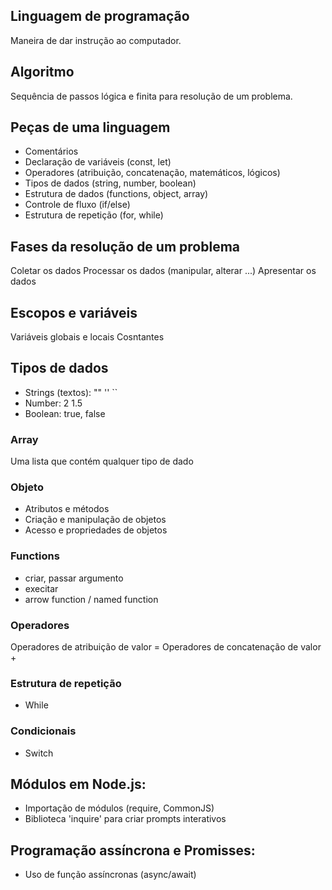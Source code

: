 ## Linguagem de programação

Maneira de dar instrução ao computador.

## Algoritmo

Sequência de passos lógica e finita para resolução de um problema.

## Peças de uma linguagem

- Comentários
- Declaração de variáveis (const, let)
- Operadores (atribuição, concatenação, matemáticos, lógicos)
- Tipos de dados (string, number, boolean)
- Estrutura de dados (functions, object, array)
- Controle de fluxo (if/else)
- Estrutura de repetição (for, while)

## Fases da resolução de um problema

Coletar os dados
Processar os dados (manipular, alterar ...)
Apresentar os dados

## Escopos e variáveis

Variáveis globais e locais
Cosntantes

## Tipos de dados

- Strings (textos): "" '' ``
- Number: 2 1.5
- Boolean: true, false

### Array

Uma lista que contém qualquer tipo de dado

### Objeto

- Atributos e métodos
- Criação e manipulação de objetos
- Acesso e propriedades de objetos

### Functions

- criar, passar argumento
- execitar
- arrow function / named function

### Operadores
Operadores de atribuição de valor =
Operadores de concatenação de valor +

### Estrutura de repetição

- While

### Condicionais

- Switch

## Módulos em Node.js:

- Importação de módulos (require, CommonJS)
- Biblioteca 'inquire' para criar prompts interativos

## Programação assíncrona e Promisses:

- Uso de função assíncronas (async/await)